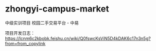 # zhongyi-campus-market
中级实训项目 校园二手交易平台 - 中易

项目开发日志：https://lcnm6c2kbobk.feishu.cn/wiki/Q0fswcKsViN5D4kDAK6c17n3n5g?from=from_copylink
